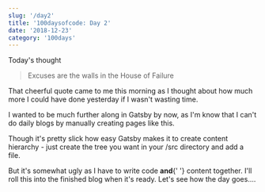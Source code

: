```yaml
---
slug: '/day2'
title: '100daysofcode: Day 2'
date: '2018-12-23'
category: '100days'
---
```


<SEO title="100daysofcode | Day2" />

Today's thought

> Excuses are the walls in the House of Failure

That cheerful quote came to me this morning as I thought about how much more I could have done yesterday if I wasn't wasting time.

I wanted to be much further along in Gatsby by now, as I'm know that I can't do daily blogs by manually creating pages like this.

Though it's pretty slick how easy Gatsby makes it to create content hierarchy - just create the tree you want in your /src directory and add a file.

But it's somewhat ugly as I have to write code <strong>and</strong>{' '} content together. I'll roll this into the finished blog when it's ready.
Let's see how the day goes....
